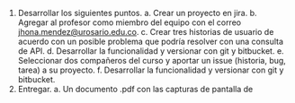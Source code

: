 1. Desarrollar los siguientes puntos.
  a. Crear un proyecto en jira.
  b. Agregar al profesor como miembro del equipo con el correo jhona.mendez@urosario.edu.co.
  c. Crear tres historias de usuario de acuerdo con un posible problema que podría resolver con
    una consulta de API.
  d. Desarrollar la funcionalidad y versionar con git y bitbucket.
  e. Seleccionar dos compañeros del curso y aportar un issue (historia, bug, tarea) a su proyecto.
  f. Desarrollar la funcionalidad y versionar con git y bitbucket.
2. Entregar.
  a. Un documento .pdf con las capturas de pantalla de
